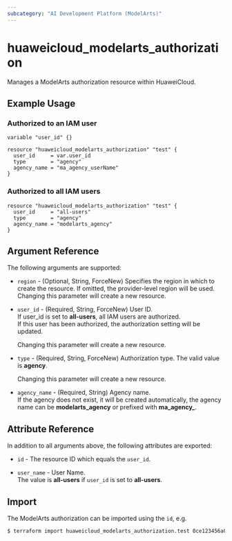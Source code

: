 ```yaml
---
subcategory: "AI Development Platform (ModelArts)"
---
```


# huaweicloud_modelarts_authorization

Manages a ModelArts authorization resource within HuaweiCloud.  

## Example Usage

### Authorized to an IAM user

```hcl
variable "user_id" {}

resource "huaweicloud_modelarts_authorization" "test" {
  user_id     = var.user_id
  type        = "agency"
  agency_name = "ma_agency_userName"
}
```

### Authorized to all IAM users

```hcl
resource "huaweicloud_modelarts_authorization" "test" {
  user_id     = "all-users"
  type        = "agency"
  agency_name = "modelarts_agency"
}
```

## Argument Reference

The following arguments are supported:

* `region` - (Optional, String, ForceNew) Specifies the region in which to create the resource.
  If omitted, the provider-level region will be used. Changing this parameter will create a new resource.

* `user_id` - (Required, String, ForceNew) User ID.  
  If user_id is set to **all-users**, all IAM users are authorized.  
  If this user has been authorized, the authorization setting will be updated.

  Changing this parameter will create a new resource.

* `type` - (Required, String, ForceNew) Authorization type. The valid value is **agency**.  

  Changing this parameter will create a new resource.

* `agency_name` - (Required, String) Agency name.  
  If the agency does not exist, it will be created automatically,
  the agency name can be **modelarts_agency** or prefixed with **ma_agency_**.

## Attribute Reference

In addition to all arguments above, the following attributes are exported:

* `id` - The resource ID which equals the `user_id`.

* `user_name` - User Name.  
  The value is **all-users** if `user_id` is set to **all-users**.

## Import

The ModelArts authorization can be imported using the `id`, e.g.

```bash
$ terraform import huaweicloud_modelarts_authorization.test 0ce123456a00f2591fabc00385ff1234
```
